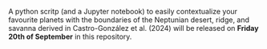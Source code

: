 A python scritp (and a Jupyter notebook) to easily contextualize your favourite planets with the boundaries of the Neptunian desert, ridge, and savanna derived in Castro-González et al. (2024) will be released on **Friday 20th of September** in this repository. 
